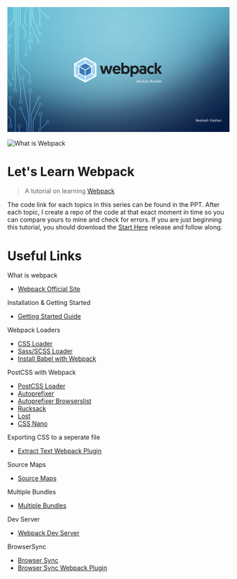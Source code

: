 ![Webpack Module Bundler](https://raw.githubusercontent.com/Neetesh971645/learn-webpack/master/learn-wepack.png)

![What is Webpack](https://github.com/Neetesh971645/learn-webpack)

# Let's Learn Webpack

> A tutorial on learning [Webpack](https://webpack.js.org)

The code link for each topics in this series can be found in the PPT. After each topic, I create a repo of the code at that exact moment in time so you can compare yours to mine and check for errors. If you are just beginning this tutorial, you should download the [Start Here](https://github.com/Neetesh971645/learn-webpack/blob/master/learn-webpack.zip) release and follow along.

# Useful Links


What is webpack
  - [Webpack Official Site](https://webpack.js.org/)

Installation & Getting Started
  - [Getting Started Guide](https://webpack.js.org/guides/getting-started/)

Webpack Loaders
  - [CSS Loader](https://webpack.js.org/guides/asset-management/)
  - [Sass/SCSS Loader](https://webpack.js.org/loaders/sass-loader/)
  - [Install Babel with Webpack](https://babeljs.io/docs/setup/#installation)

PostCSS with Webpack
  - [PostCSS Loader](https://webpack.js.org/loaders/postcss-loader/)
  - [Autoprefixer](https://github.com/postcss/autoprefixer)
  - [Autoprefixer Browserslist](https://github.com/ai/browserslist#queries)
  - [Rucksack](https://www.rucksackcss.org/)
  - [Lost](http://lostgrid.org/)
  - [CSS Nano](http://cssnano.co/)

Exporting CSS to a seperate file
  - [Extract Text Webpack Plugin](https://webpack.js.org/plugins/extract-text-webpack-plugin/)

Source Maps
  - [Source Maps](https://webpack.js.org/guides/development/#using-source-maps)

Multiple Bundles
  - [Multiple Bundles](https://webpack.js.org/guides/output-management/)

Dev Server
  - [Webpack Dev Server](https://webpack.js.org/guides/development/#using-webpack-dev-server)

BrowserSync
  - [Browser Sync](https://www.browsersync.io/)
  - [Browser Sync Webpack Plugin](https://github.com/Neetesh971645/browsersync)